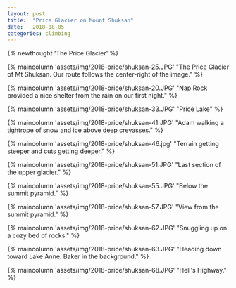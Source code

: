 ```yaml
---
layout: post
title:  "Price Glacier on Mount Shuksan"
date:   2018-08-05 
categories: climbing
---
```

{% newthought 'The Price Glacier' %}

<!--more-->
{% maincolumn 'assets/img/2018-price/shuksan-25.JPG' "The Price Glacier of Mt Shuksan. Our route follows the center-right of the image." %}

{% maincolumn 'assets/img/2018-price/shuksan-20.JPG' "Nap Rock provided a nice shelter from the rain on our first night." %}

{% maincolumn 'assets/img/2018-price/shuksan-33.JPG' "Price Lake" %}

{% maincolumn 'assets/img/2018-price/shuksan-41.JPG' "Adam walking a tightrope of snow and ice above deep crevasses." %}

{% maincolumn 'assets/img/2018-price/shuksan-46.jpg' "Terrain getting steeper and cuts getting deeper." %}

{% maincolumn 'assets/img/2018-price/shuksan-51.JPG' "Last section of the upper glacier." %}

{% maincolumn 'assets/img/2018-price/shuksan-55.JPG' "Below the summit pyramid." %}

{% maincolumn 'assets/img/2018-price/shuksan-57.JPG' "View from the summit pyramid." %}

{% maincolumn 'assets/img/2018-price/shuksan-62.JPG' "Snuggling up on a cozy bed of rocks." %}

{% maincolumn 'assets/img/2018-price/shuksan-63.JPG' "Heading down toward Lake Anne. Baker in the background." %}

{% maincolumn 'assets/img/2018-price/shuksan-68.JPG' "Hell's Highway." %}